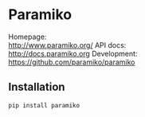 
Paramiko
========


Homepage:    
http://www.paramiko.org/
API docs:    
http://docs.paramiko.org
Development: 
https://github.com/paramiko/paramiko


Installation
------------



    pip install paramiko
